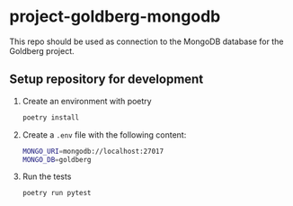 # project-goldberg-mongodb

This repo should be used as connection to the MongoDB database for the Goldberg project.

## Setup repository for development

1. Create an environment with poetry

    ```bash
    poetry install
    ```

2. Create a `.env` file with the following content:

    ```bash
    MONGO_URI=mongodb://localhost:27017
    MONGO_DB=goldberg
    ```

3. Run the tests

    ```bash
    poetry run pytest
    ```
